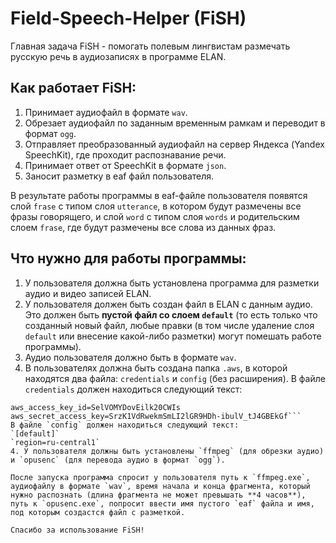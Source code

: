 # Field-Speech-Helper (FiSH)
Главная задача FiSH - помогать полевым лингвистам размечать русскую речь в аудиозаписях в программе ELAN.
## Как работает FiSH:
  1. Принимает аудиофайл в формате `wav`.
  2. Обрезает аудиофайл по заданным временным рамкам и переводит в формат `ogg`.
  3. Отправляет преобразованный аудиофайл на сервер Яндекса (Yandex SpeechKit), где проходит распознавание речи.
  4. Принимает ответ от SpeechKit в формате `json`.
  5. Заносит разметку в eaf файл пользователя.

В результате работы программы в eaf-файле пользователя появятся слой `frase` с типом слоя `utterance`, в котором будут размечены все фразы говорящего, и слой `word` с типом слоя `words` и родительским слоем `frase`, где будут размечены все слова из данных фраз.

## Что нужно для работы программы:
  1. У пользователя должна быть установлена программа для разметки аудио и видео записей ELAN.  
  2. У пользователя должен быть создан файл в ELAN с данным аудио. Это должен быть **пустой файл со слоем `default`** (то есть только что созданный новый файл, любые правки (в том числе удаление слоя `default` или внесение какой-либо разметки) могут помешать работе программы).
  3. Аудио пользователя должно быть в формате `wav`.
  4. В пользователях должна быть создана папка `.aws`, в которой находятся два файла: `credentials` и `config` (без расширения). В файле `credentials` должен находиться следующий текст:
  ```[default]
  aws_access_key_id=SelVOMYDovEilk20CWIs
  aws_secret_access_key=SrzK1VdRwekmSmLI2lGR9HDh-ibulV_tJ4GBEkGf```
 В файле `config` должен находиться следующий текст:
  `[default]`
  `region=ru-central1`
  4. У пользователя должны быть установлены `ffmpeg` (для обрезки аудио) и `opusenc` (для перевода аудио в формат `ogg`).

После запуска программа спросит у пользователя путь к `ffmpeg.exe`, аудиофайлу в формате `wav`, время начала и конца фрагмента, который нужно распознать (длина фрагмента не может превышать **4 часов**), путь к `opusenc.exe`, попросит ввести имя пустого `eaf` файла и имя, под которым создастся файл с разметкой.

Спасибо за использование FiSH!
